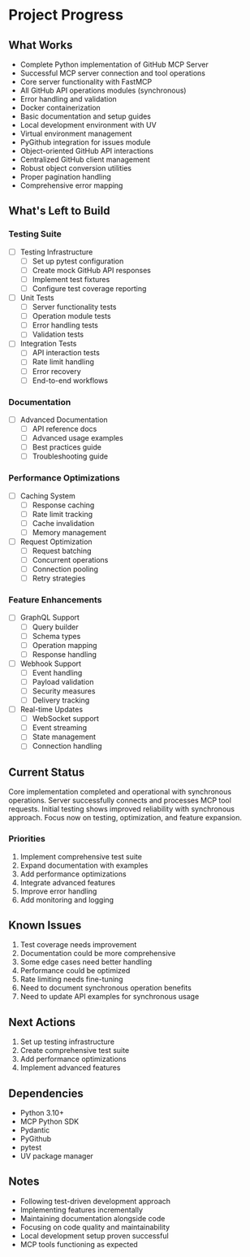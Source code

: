 # Project Progress

## What Works
- Complete Python implementation of GitHub MCP Server
- Successful MCP server connection and tool operations
- Core server functionality with FastMCP
- All GitHub API operations modules (synchronous)
- Error handling and validation
- Docker containerization
- Basic documentation and setup guides
- Local development environment with UV
- Virtual environment management
- PyGithub integration for issues module
- Object-oriented GitHub API interactions
- Centralized GitHub client management
- Robust object conversion utilities
- Proper pagination handling
- Comprehensive error mapping

## What's Left to Build

### Testing Suite
- [ ] Testing Infrastructure
  - [ ] Set up pytest configuration
  - [ ] Create mock GitHub API responses
  - [ ] Implement test fixtures
  - [ ] Configure test coverage reporting

- [ ] Unit Tests
  - [ ] Server functionality tests
  - [ ] Operation module tests
  - [ ] Error handling tests
  - [ ] Validation tests

- [ ] Integration Tests
  - [ ] API interaction tests
  - [ ] Rate limit handling
  - [ ] Error recovery
  - [ ] End-to-end workflows

### Documentation
- [ ] Advanced Documentation
  - [ ] API reference docs
  - [ ] Advanced usage examples
  - [ ] Best practices guide
  - [ ] Troubleshooting guide

### Performance Optimizations
- [ ] Caching System
  - [ ] Response caching
  - [ ] Rate limit tracking
  - [ ] Cache invalidation
  - [ ] Memory management

- [ ] Request Optimization
  - [ ] Request batching
  - [ ] Concurrent operations
  - [ ] Connection pooling
  - [ ] Retry strategies

### Feature Enhancements
- [ ] GraphQL Support
  - [ ] Query builder
  - [ ] Schema types
  - [ ] Operation mapping
  - [ ] Response handling

- [ ] Webhook Support
  - [ ] Event handling
  - [ ] Payload validation
  - [ ] Security measures
  - [ ] Delivery tracking

- [ ] Real-time Updates
  - [ ] WebSocket support
  - [ ] Event streaming
  - [ ] State management
  - [ ] Connection handling

## Current Status
Core implementation completed and operational with synchronous operations. Server successfully connects and processes MCP tool requests. Initial testing shows improved reliability with synchronous approach. Focus now on testing, optimization, and feature expansion.

### Priorities
1. Implement comprehensive test suite
2. Expand documentation with examples
3. Add performance optimizations
4. Integrate advanced features
5. Improve error handling
6. Add monitoring and logging

## Known Issues
1. Test coverage needs improvement
2. Documentation could be more comprehensive
3. Some edge cases need better handling
4. Performance could be optimized
5. Rate limiting needs fine-tuning
6. Need to document synchronous operation benefits
7. Need to update API examples for synchronous usage

## Next Actions
1. Set up testing infrastructure
2. Create comprehensive test suite
3. Add performance optimizations
4. Implement advanced features

## Dependencies
- Python 3.10+
- MCP Python SDK
- Pydantic
- PyGithub
- pytest
- UV package manager

## Notes
- Following test-driven development approach
- Implementing features incrementally
- Maintaining documentation alongside code
- Focusing on code quality and maintainability
- Local development setup proven successful
- MCP tools functioning as expected
